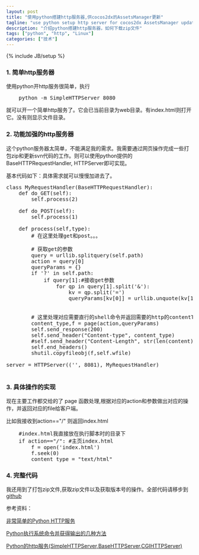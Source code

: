 ```yaml
---
layout: post
title: "使用python搭建http服务器,供cocos2dx的AssetsManager更新"
tagline: "use python setup http server for cocos2dx AssetsManager update"
description: "介绍python搭建http服务器，如何下载zip文件"
tags: ["python", "http", "Linux"]
categories: ["技术"]
---
```

{% include JB/setup %}

### 1. 简单http服务器

使用python开http服务很简单，执行

<pre class="prettyprint bsh">
    python -m SimpleHTTPServer 8080
</pre>

就可以开一个简单http服务了。它会已当前目录为web目录。有index.html则打开它。没有则显示文件目录。

### 2. 功能加强的http服务器

这个python服务器太简单，不能满足我的需求。我需要通过网页操作完成一些打包zip和更新svn代码的工作。则可以使用python提供的BaseHTTPRequestHandler, HTTPServer即可实现。

基本代码如下：具体需求就可以慢慢加进去了。

<pre class="prettyprint python">
class MyRequestHandler(BaseHTTPRequestHandler):
    def do_GET(self):
        self.process(2)

    def do_POST(self):
        self.process(1)

    def process(self,type):
        # 在这里处理get和post。。。

        # 获取get的参数
        query = urllib.splitquery(self.path)
        action = query[0]
        queryParams = {}
        if '?' in self.path:
            if query[1]:#接收get参数
                for qp in query[1].split('&'):
                    kv = qp.split('=')
                    queryParams[kv[0]] = urllib.unquote(kv[1]).decode("utf-8", 'ignore')

        
        # 这里处理对应需要直行的shell命令并返回需要的http的contentType,和文件
        content_type,f = page(action,queryParams)
        self.send_response(200)
        self.send_header("Content-type", content_type)
        #self.send_header("Content-Length", str(len(content)))
        self.end_headers()
        shutil.copyfileobj(f,self.wfile)

server = HTTPServer(('', 8081), MyRequestHandler)

</pre>

### 3. 具体操作的实现

现在主要工作都交给的了 page 函数处理,根据对应的action和参数做出对应的操作，并返回对应的file给客户端。

比如我接收到action=="/" 则返回index.html

<pre class="prettyprint python">
    #index.html我直接放在执行脚本时的目录下
    if action=="/": #主页index.html
        f = open('index.html')
        f.seek(0)
        content_type = "text/html"
</pre>

### 4. 完整代码

我还用到了打包zip文件,获取zip文件以及获取版本号的操作。全部代码请移步到[github](https://github.com/hanxi/py_http)

参考资料：

[非常简单的Python HTTP服务](http://coolshell.cn/articles/1480.html)

[Python执行系统命令并获得输出的几种方法](http://blog.csdn.net/dingyaguang117/article/details/7236296)

[Python的http服务(SimpleHTTPServer,BaseHTTPServer,CGIHTTPServer)](http://www.lifeba.org/arch/python_http_simplehttpserver_basehttpserver_cgihttpserver.html)

